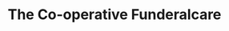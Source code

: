 ---
title: "The Co-operative Funderalcare"
url: /great-yarmouth/the-co-operative-funderalcare/
shop: funeral directors
---